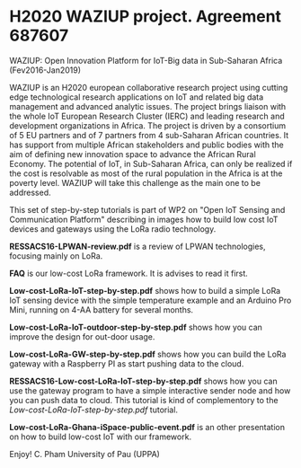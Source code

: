 H2020 WAZIUP project. Agreement 687607
======================================

WAZIUP: Open Innovation Platform for IoT-Big data in Sub-Saharan Africa  (Fev2016-Jan2019)

WAZIUP is an H2020 european collaborative research project using cutting edge technological research applications on IoT and related big data management and advanced analytic issues. The project brings liaison with the whole IoT European Research Cluster (IERC) and leading research and development organizations in Africa. The project is driven by a consortium of 5 EU partners and of 7 partners from 4 sub-Saharan African countries. It has support from multiple African stakeholders and public bodies with the aim of defining new innovation space to advance the African Rural Economy. The potential of IoT, in Sub-Saharan Africa, can only be realized if the cost is resolvable as most of the rural population in the Africa is at the poverty level. WAZIUP will take this challenge as the main one to be addressed.

This set of step-by-step tutorials is part of WP2 on "Open IoT Sensing and Communication Platform" describing in images how to build low cost IoT devices  and gateways using the LoRa radio technology.

**RESSACS16-LPWAN-review.pdf** is a review of LPWAN technologies, focusing mainly on LoRa.

**FAQ** is our low-cost LoRa framework. It is advises to read it first.

**Low-cost-LoRa-IoT-step-by-step.pdf** shows how to build a simple LoRa IoT sensing device with the simple temperature example and an Arduino Pro Mini, running on 4-AA battery for several months.

**Low-cost-LoRa-IoT-outdoor-step-by-step.pdf** shows how you can improve the design for out-door usage.

**Low-cost-LoRa-GW-step-by-step.pdf** shows how you can build the LoRa gateway with a Raspberry PI as start pushing data to the cloud.

**RESSACS16-Low-cost-LoRa-IoT-step-by-step.pdf** shows how you can use the gateway program to have a simple interactive sender node and how you can push data to cloud. This tutorial is kind of complementory to the *Low-cost-LoRa-IoT-step-by-step.pdf* tutorial.

**Low-cost-LoRa-Ghana-iSpace-public-event.pdf** is an other presentation on how to build low-cost IoT with our framework.

Enjoy!
C. Pham
University of Pau (UPPA)
